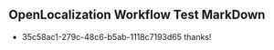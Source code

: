 ## OpenLocalization Workflow Test MarkDown
* 35c58ac1-279c-48c6-b5ab-1118c7193d65 thanks!

<!--HONumber=Aug16_HO4-->


